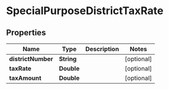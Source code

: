 
# SpecialPurposeDistrictTaxRate

## Properties
Name | Type | Description | Notes
------------ | ------------- | ------------- | -------------
**districtNumber** | **String** |  |  [optional]
**taxRate** | **Double** |  |  [optional]
**taxAmount** | **Double** |  |  [optional]



